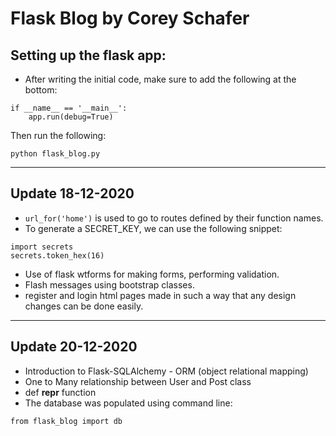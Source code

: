 # Flask Blog by Corey Schafer

## Setting up the flask app:

* After writing the initial code, make sure to add the following at the bottom:
```
if __name__ == '__main__':
	app.run(debug=True)
```

Then run the following:
```
python flask_blog.py
```
---

## Update 18-12-2020

* `url_for('home')` is used to go to routes defined by their function names.
* To generate a SECRET_KEY, we can use the following snippet:
```
import secrets
secrets.token_hex(16)
```
* Use of flask wtforms for making forms, performing validation.
* Flash messages using bootstrap classes.
* register and login html pages made in such a way that any design changes can be done easily.

---

## Update 20-12-2020

* Introduction to Flask-SQLAlchemy - ORM (object relational mapping)
* One to Many relationship between User and Post class
* def __repr__ function
* The database was populated using command line:
```
from flask_blog import db
```

